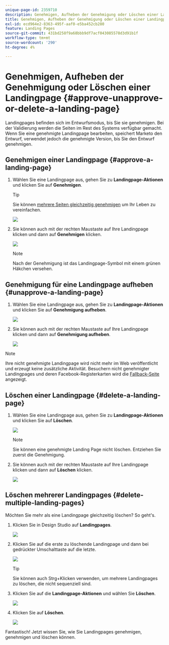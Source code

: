 ```yaml
---
unique-page-id: 2359710
description: Genehmigen, Aufheben der Genehmigung oder Löschen einer Landingpage - Marketo-Dokumente - Produktdokumentation
title: Genehmigen, Aufheben der Genehmigung oder Löschen einer Landingpage
exl-id: ecd964e2-8363-495f-aaf0-e5ba452cb280
feature: Landing Pages
source-git-commit: 431bd258f9a68bbb9df7acf043085578d3d91b1f
workflow-type: tm+mt
source-wordcount: '290'
ht-degree: 4%

---
```


# Genehmigen, Aufheben der Genehmigung oder Löschen einer Landingpage {#approve-unapprove-or-delete-a-landing-page}

Landingpages befinden sich im Entwurfsmodus, bis Sie sie genehmigen. Bei der Validierung werden die Seiten im Rest des Systems verfügbar gemacht. Wenn Sie eine genehmigte Landingpage bearbeiten, speichert Marketo den Entwurf, verwendet jedoch die genehmigte Version, bis Sie den Entwurf genehmigen.

## Genehmigen einer Landingpage {#approve-a-landing-page}

1. Wählen Sie eine Landingpage aus, gehen Sie zu **Landingpage-Aktionen** und klicken Sie auf **Genehmigen**.

   >[!TIP]
   >
   >Sie können [mehrere Seiten gleichzeitig genehmigen](/help/marketo/product-docs/demand-generation/landing-pages/landing-page-actions/approve-multiple-landing-pages-at-once.md) um Ihr Leben zu vereinfachen.

   ![](assets/image2014-9-16-15-3a28-3a22.png)

1. Sie können auch mit der rechten Maustaste auf Ihre Landingpage klicken und dann auf **Genehmigen** klicken.

   ![](assets/image2014-9-16-15-3a30-3a4.png)

   >[!NOTE]
   >
   >Nach der Genehmigung ist das Landingpage-Symbol mit einem grünen Häkchen versehen.

## Genehmigung für eine Landingpage aufheben {#unapprove-a-landing-page}

1. Wählen Sie eine Landingpage aus, gehen Sie zu **Landingpage-Aktionen** und klicken Sie auf **Genehmigung aufheben**.

   ![](assets/image2014-9-16-15-3a31-3a8.png)

1. Sie können auch mit der rechten Maustaste auf Ihre Landingpage klicken und dann auf **Genehmigung aufheben**.

   ![](assets/image2014-9-16-15-3a31-3a34.png)

>[!NOTE]
>
>Ihre nicht genehmigte Landingpage wird nicht mehr im Web veröffentlicht und erzeugt keine zusätzliche Aktivität. Besuchern nicht genehmigter Landingpages und deren Facebook-Registerkarten wird die [Fallback-Seite](/help/marketo/product-docs/administration/settings/set-a-fallback-page.md) angezeigt.

## Löschen einer Landingpage {#delete-a-landing-page}

1. Wählen Sie eine Landingpage aus, gehen Sie zu **Landingpage-Aktionen** und klicken Sie auf **Löschen**.

   ![](assets/image2014-9-16-15-3a49-3a59.png)

   >[!NOTE]
   >
   >Sie können eine genehmigte Landing Page nicht löschen. Entziehen Sie zuerst die Genehmigung.

1. Sie können auch mit der rechten Maustaste auf Ihre Landingpage klicken und dann auf **Löschen** klicken.

   ![](assets/image2014-9-16-15-3a50-3a40.png)

## Löschen mehrerer Landingpages {#delete-multiple-landing-pages}

Möchten Sie mehr als eine Landingpage gleichzeitig löschen? So geht&#39;s.

1. Klicken Sie in Design Studio auf **Landingpages**.

   ![](assets/one.png)

1. Klicken Sie auf die erste zu löschende Landingpage und dann bei gedrückter Umschalttaste auf die letzte.

   ![](assets/two.png)

   >[!TIP]
   >
   >Sie können auch Strg+Klicken verwenden, um mehrere Landingpages zu löschen, die nicht sequenziell sind.

1. Klicken Sie auf die **Landingpage-Aktionen** und wählen Sie **Löschen**.

   ![](assets/three.png)

1. Klicken Sie auf **Löschen**.

   ![](assets/four.png)

Fantastisch! Jetzt wissen Sie, wie Sie Landingpages genehmigen, genehmigen und löschen können.
